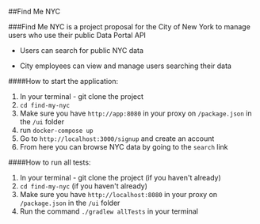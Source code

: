 ##Find Me NYC

###Find Me NYC is a project proposal for the City of New York to manage users who use their public Data Portal API

 - Users can search for public NYC data

-  City employees can view and manage users searching their data

####How to start the application:

1. In your terminal - git clone the project
2. `cd find-my-nyc`
3. Make sure you have `http://app:8080` in your proxy on `/package.json` in the `/ui` folder
4. run `docker-compose up`
5. Go to `http://localhost:3000/signup` and create an account
6. From here you can browse NYC data by going to the `search` link

####How to run all tests:
1. In your terminal - git clone the project (if you haven't already)
2. `cd find-my-nyc` (if you haven't already)
3.  Make sure you have `http://localhost:8080` in your proxy on `/package.json` in the `/ui` folder
4. Run the command `./gradlew allTests` in your terminal